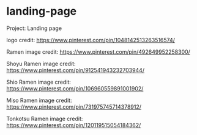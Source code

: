 # landing-page

Project: Landing page

logo credit: https://www.pinterest.com/pin/1048142513263516574/

Ramen image credit: https://www.pinterest.com/pin/492649952258300/

Shoyu Ramen image credit: https://www.pinterest.com/pin/912541943232703944/

Shio Ramen image credit: https://www.pinterest.com/pin/106960559891001902/

Miso Ramen image credit: https://www.pinterest.com/pin/731975745714378912/

Tonkotsu Ramen image credit: https://www.pinterest.com/pin/120119515054184362/
